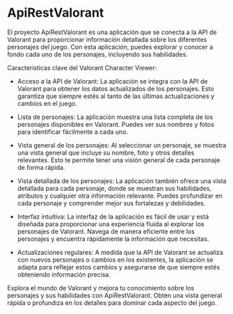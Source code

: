 # ApiRestValorant
El proyecto ApiRestValorant es una aplicación que se conecta a la API de Valorant para proporcionar información detallada sobre los diferentes personajes del juego. Con esta aplicación, puedes explorar y conocer a fondo cada uno de los personajes, incluyendo sus habilidades.

Características clave del Valorant Character Viewer:

- Acceso a la API de Valorant: La aplicación se integra con la API de Valorant para obtener los datos actualizados de los personajes. Esto garantiza que siempre estés al tanto de las últimas actualizaciones y cambios en el juego.

- Lista de personajes: La aplicación muestra una lista completa de los personajes disponibles en Valorant. Puedes ver sus nombres y fotos para identificar fácilmente a cada uno.

- Vista general de los personajes: Al seleccionar un personaje, se muestra una vista general que incluye su nombre, foto y otros detalles relevantes. Esto te permite tener una visión general de cada personaje de forma rápida.

- Vista detallada de los personajes: La aplicación también ofrece una vista detallada para cada personaje, donde se muestran sus habilidades, atributos y cualquier otra información relevante. Puedes profundizar en cada personaje y comprender mejor sus fortalezas y debilidades.

- Interfaz intuitiva: La interfaz de la aplicación es fácil de usar y está diseñada para proporcionar una experiencia fluida al explorar los personajes de Valorant. Navega de manera eficiente entre los personajes y encuentra rápidamente la información que necesitas.

- Actualizaciones regulares: A medida que la API de Valorant se actualiza con nuevos personajes o cambios en los existentes, la aplicación se adapta para reflejar estos cambios y asegurarse de que siempre estés obteniendo información precisa.

Explora el mundo de Valorant y mejora tu conocimiento sobre los personajes y sus habilidades con ApiRestValorant. Obtén una vista general rápida o profundiza en los detalles para dominar cada aspecto del juego.
